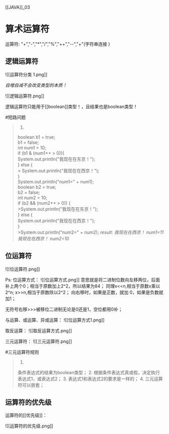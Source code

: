 [[JAVA]]_03
# 算术运算符
运算符: "+","-","*","/","%","++","--","+"(字符串连接 ) 
## 逻辑运算符

![[运算符分类 1.png]]

*自增自减不会改变类型的本质！*

![[逻辑运算符.png]]

逻辑运算符只能用于[[boolean]]类型！，且结果也是boolean类型！

#短路问题

>1.
>boolean b1 = true;  
>b1 = false;  
>int num1 = 10;  
>if (b1 & (num1++ > 0)){  
>		System.out.println("我现在在东京！");  
>}
> else {  
	>	System.out.println("我现在在西京！");  
>}  
>System.out.println("num1=" + num1);  
>boolean b2 = true;  
>b2 = false;  
>int num2 = 10;  
>if (b2 && (num2++ > 0)) {  
		>System.out.println("我现在在东京！");  
>} 
>else {  
>		System.out.println("我现在在西京！");  
>	}  
	>System.out.println("num2=" + num2);
*result:
我现在在西京！
num1=11
我现在在西京！
num2=10*

## 位运算符

![[位运算符.png]]

Ps:
位运算方式：
![[位运算方式.png]]
意思就是将二进制位数向左移两位，后面补上两个0；相当于原数加上2^2，所以结果为84；
同理x<<n,相当于原数x乘以2^n; x>>n,相当于原数除以2^2；
向右移时，如果是正数，就加 0，如果是负数就加1；

无符号右移>>>被移位二进制无论是0还是1，空位都用0补；

与运算、或运算、异或运算：
![[位运算方式1.png]]

取反运算：
![[取反运算方式.png]]

三元运算符：
![[三元运算符.png]]

#三元运算符规则
>1.
>条件表达式的结果为boolean类型；
>2.
>根据条件表达式真或假，决定执行表达式1，或表达式2；
>3.
>表达式1和表达式2的要求是一样的；
>4.
>三元运算符可以嵌套；

## 运算符的优先级
运算符的[[优先级]]：

![[运算符的优先级.png]]